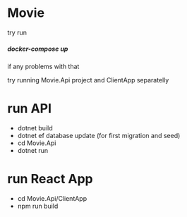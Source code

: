 # Movie

try run 
##### docker-compose up

if any problems with that 

try running Movie.Api project and ClientApp separatelly
# run API
  * dotnet build
  * dotnet ef database update (for first migration and seed)
  * cd Movie.Api
  * dotnet run

# run React App
* cd Movie.Api/ClientApp
* npm run build


